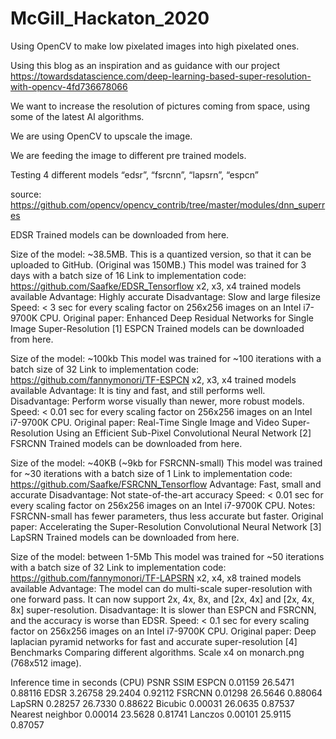 # McGill_Hackaton_2020
Using OpenCV to make low pixelated images into high pixelated ones.

Using this blog as an inspiration and as guidance with our project https://towardsdatascience.com/deep-learning-based-super-resolution-with-opencv-4fd736678066

We want to increase the resolution of pictures coming from space, using some of the latest AI algorithms.

We are using OpenCV to upscale the image.

We are feeding the image to different pre trained models.

Testing 4 different models “edsr”, “fsrcnn”, “lapsrn”, “espcn”


source: https://github.com/opencv/opencv_contrib/tree/master/modules/dnn_superres

EDSR
Trained models can be downloaded from here.

Size of the model: ~38.5MB. This is a quantized version, so that it can be uploaded to GitHub. (Original was 150MB.)
This model was trained for 3 days with a batch size of 16
Link to implementation code: https://github.com/Saafke/EDSR_Tensorflow
x2, x3, x4 trained models available
Advantage: Highly accurate
Disadvantage: Slow and large filesize
Speed: < 3 sec for every scaling factor on 256x256 images on an Intel i7-9700K CPU.
Original paper: Enhanced Deep Residual Networks for Single Image Super-Resolution [1]
ESPCN
Trained models can be downloaded from here.

Size of the model: ~100kb
This model was trained for ~100 iterations with a batch size of 32
Link to implementation code: https://github.com/fannymonori/TF-ESPCN
x2, x3, x4 trained models available
Advantage: It is tiny and fast, and still performs well.
Disadvantage: Perform worse visually than newer, more robust models.
Speed: < 0.01 sec for every scaling factor on 256x256 images on an Intel i7-9700K CPU.
Original paper: Real-Time Single Image and Video Super-Resolution Using an Efficient Sub-Pixel Convolutional Neural Network [2]
FSRCNN
Trained models can be downloaded from here.

Size of the model: ~40KB (~9kb for FSRCNN-small)
This model was trained for ~30 iterations with a batch size of 1
Link to implementation code: https://github.com/Saafke/FSRCNN_Tensorflow
Advantage: Fast, small and accurate
Disadvantage: Not state-of-the-art accuracy
Speed: < 0.01 sec for every scaling factor on 256x256 images on an Intel i7-9700K CPU.
Notes: FSRCNN-small has fewer parameters, thus less accurate but faster.
Original paper: Accelerating the Super-Resolution Convolutional Neural Network [3]
LapSRN
Trained models can be downloaded from here.

Size of the model: between 1-5Mb
This model was trained for ~50 iterations with a batch size of 32
Link to implementation code: https://github.com/fannymonori/TF-LAPSRN
x2, x4, x8 trained models available
Advantage: The model can do multi-scale super-resolution with one forward pass. It can now support 2x, 4x, 8x, and [2x, 4x] and [2x, 4x, 8x] super-resolution.
Disadvantage: It is slower than ESPCN and FSRCNN, and the accuracy is worse than EDSR.
Speed: < 0.1 sec for every scaling factor on 256x256 images on an Intel i7-9700K CPU.
Original paper: Deep laplacian pyramid networks for fast and accurate super-resolution [4]
Benchmarks
Comparing different algorithms. Scale x4 on monarch.png (768x512 image).

Inference     time in seconds (CPU)	          PSNR     	       SSIM
ESPCN	               0.01159	               26.5471	         0.88116
EDSR	               3.26758	               29.2404	         0.92112
FSRCNN	             0.01298	               26.5646	         0.88064
LapSRN	             0.28257	               26.7330	         0.88622
Bicubic	             0.00031	               26.0635	         0.87537
Nearest neighbor	   0.00014	               23.5628	         0.81741
Lanczos	             0.00101	               25.9115	         0.87057


